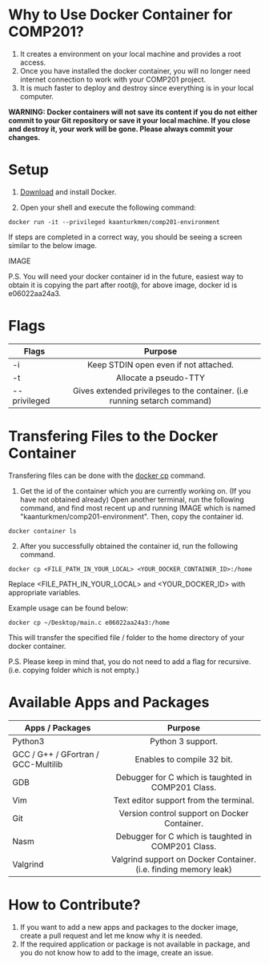 # Why to Use Docker Container for COMP201?
1. It creates a environment on your local machine and provides a root access.
2. Once you have installed the docker container, you will no longer need internet connection to work with your COMP201 project.
3. It is much faster to deploy and destroy since everything is in your local computer.

**WARNING: Docker containers will not save its content if you do not either commit to your Git repository or save it your local machine. If you close and destroy it, your work will be gone. Please always commit your changes.**

# Setup
1. [Download](https://www.docker.com) and install Docker.

2. Open your shell and execute the following command:

```
docker run -it --privileged kaanturkmen/comp201-environment
```

If steps are completed in a correct way, you should be seeing a screen similar to the below image.

IMAGE

P.S. You will need your docker container id in the future, easiest way to obtain it is copying the part after root@,
for above image, docker id is e06022aa24a3.

# Flags

| Flags        | Purpose        |
| ------------- |:-------------:|
| -i      | Keep STDIN open even if not attached. |
| -t     | Allocate a pseudo-TTY|
| --privileged | Gives extended privileges to the container. (i.e running setarch command)|

# Transfering Files to the Docker Container

Transfering files can be done with the [docker cp](https://docs.docker.com/engine/reference/commandline/cp/) command.

1. Get the id of the container which you are currently working on. (If you have not obtained already) Open another terminal, run the following command, and find most recent up and running IMAGE which is named "kaanturkmen/comp201-environment". Then, copy the container id.

```
docker container ls
```
2. After you successfully obtained the container id, run the following command.

```
docker cp <FILE_PATH_IN_YOUR_LOCAL> <YOUR_DOCKER_CONTAINER_ID>:/home
```
Replace <FILE_PATH_IN_YOUR_LOCAL> and <YOUR_DOCKER_ID> with appropriate variables.

Example usage can be found below:
```
docker cp ~/Desktop/main.c e06022aa24a3:/home
```

This will transfer the specified file / folder to the home directory of your docker container.

P.S. Please keep in mind that, you do not need to add a flag for recursive. (i.e. copying folder which is not empty.)

# Available Apps and Packages

| Apps / Packages        | Purpose        |
| ------------- |:-------------:|
| Python3 | Python 3 support. |
| GCC / G++ / GFortran / GCC-Multilib | Enables to compile 32 bit.|
| GDB | Debugger for C which is taughted in COMP201 Class.|
| Vim | Text editor support from the terminal. |
| Git | Version control support on Docker Container.|
| Nasm | Debugger for C which is taughted in COMP201 Class.|
| Valgrind | Valgrind support on Docker Container. (i.e. finding memory leak)|

# How to Contribute?
1. If you want to add a new apps and packages to the docker image, create a pull request and let me know why it is needed.
2. If the required application or package is not available in package, and you do not know how to add to the image, create an issue.
